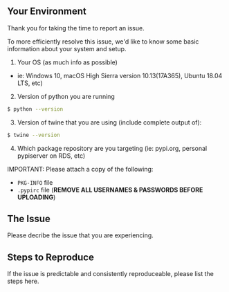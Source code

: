 ## Your Environment
Thank you for taking the time to report an issue.

To more efficiently resolve this issue, we'd like to know some basic information about your system and setup.

1) Your OS (as much info as possible)
* ie: Windows 10, macOS High Sierra version 10.13(17A365), Ubuntu 18.04 LTS, etc)

2) Version of python you are running
``` bash
$ python --version
```

3) Version of twine that you are using (include complete output of):
``` bash
$ twine --version
```

4) Which package repository are you targeting (ie: pypi.org, personal pypiserver on RDS, etc)


IMPORTANT:
Please attach a copy of the following:
* `PKG-INFO` file
* `.pypirc` file (**REMOVE ALL USERNAMES & PASSWORDS BEFORE UPLOADING**)


## The Issue
Please decribe the issue that you are experiencing.


## Steps to Reproduce
If the issue is predictable and consistently reproduceable, please list the steps here.



